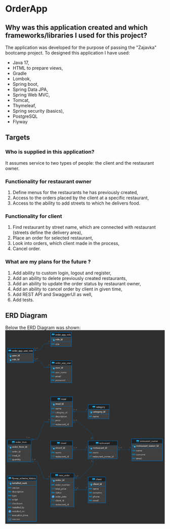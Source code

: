 # OrderApp

## Why was this application created and which frameworks/libraries I used for this project?
The application was developed for the purpose of passing the "Zajavka" bootcamp project.
To designed this application I have used: 
- Java 17,
- HTML to prepare views,
- Gradle
- Lombok,
- Spring boot,
- Spring Data JPA,
- Spring Web MVC,
- Tomcat,
- Thymeleaf,
- Spring security (basics),
- PostgreSQL
- Flyway

## Targets
### Who is supplied in this application?
It assumes service to two types of people: the client and the restaurant owner.

### Functionality for restaurant owner
1. Define menus for the restaurants he has previously created,
2. Access to the orders placed by the client at a specific restaurant,
3. Access to the ability to add streets to which he delivers food.

### Functionality for client
1. Find restaurant by street name, which are connected with restaurant (streets define the delivery area),
2. Place an order for selected restaurant,
3. Look into orders, which client made in the process,
4. Cancel order.

### What are my plans for the future ? 
1. Add ability to custom login, logout and register,
2. Add an ability to delete previously created restaurants,
3. Add an ability to update the order status by restaurant owner,
4. Add an ability to cancel order by client in given time,
5. Add REST API and SwaggerUI as well,
6. Add tests.

## ERD Diagram
Below the ERD Diagram was shown:
![](src/main/resources/erd_diagram_order_app.png)